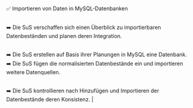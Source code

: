 <br> ✅ Importieren von Daten in MySQL-Datenbanken

<br> ➡️ Die SuS verschaffen sich einen Überblick zu importierbaren Datenbeständen und planen deren Integration. 

<br> ➡️ Die SuS erstellen auf Basis ihrer Planungen in MySQL eine Datenbank.<br> ➡️ Die SuS fügen die normalisierten Datenbestände ein und importieren weitere Datenquellen. 

 <br> ➡️ Die SuS kontrollieren nach Hinzufügen und Importieren der Datenbestände deren Konsistenz. |